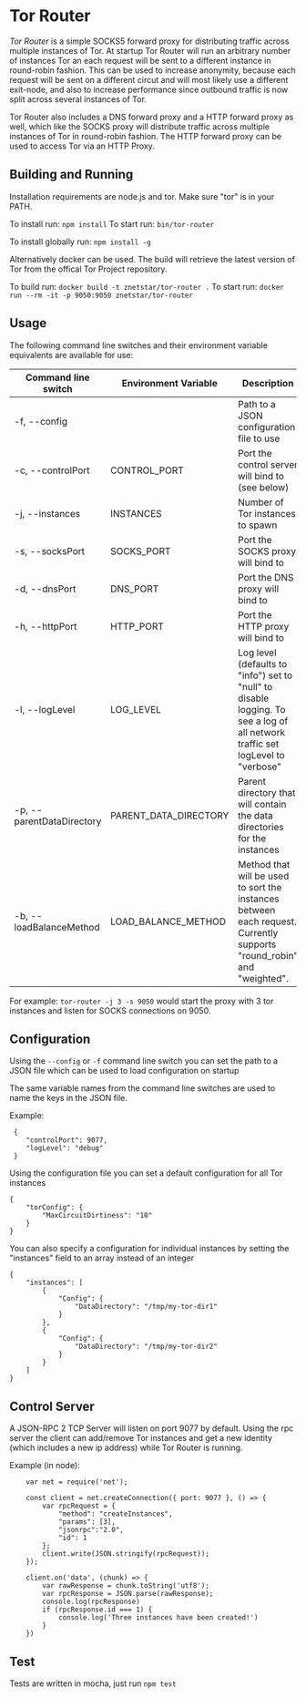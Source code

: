 # Tor Router

*Tor Router* is a simple SOCKS5 forward proxy for distributing traffic across multiple instances of Tor. At startup Tor Router will run an arbitrary number of instances Tor an each request will be sent to a different instance in round-robin fashion. This can be used to increase anonymity, because each request will be sent on a different circut and will most likely use a different exit-node, and also to increase performance since outbound traffic is now split across several instances of Tor.

Tor Router also includes a DNS forward proxy and a HTTP forward proxy as well, which like the SOCKS proxy will distribute traffic across multiple instances of Tor in round-robin fashion. The HTTP forward proxy can be used to access Tor via an HTTP Proxy.

## Building and Running

Installation requirements are node.js and tor. Make sure "tor" is in your PATH.

To install run: `npm install`
To start run: `bin/tor-router`

To install globally run: `npm install -g`

Alternatively docker can be used. The build will retrieve the latest version of Tor from the offical Tor Project repository.

To build run: `docker build -t znetstar/tor-router .`
To start run: `docker run --rm -it -p 9050:9050 znetstar/tor-router`

## Usage

The following command line switches and their environment variable equivalents are available for use:

|Command line switch|Environment Variable|Description|
|-------------------|--------------------|-----------|
|-f, --config       |                    |Path to a JSON configuration file to use|
|-c, --controlPort	|CONTROL_PORT        |Port the control server will bind to (see below)|
|-j, --instances    |INSTANCES           |Number of Tor instances to spawn|
|-s, --socksPort    |SOCKS_PORT			 |Port the SOCKS proxy will bind to|
|-d, --dnsPort		|DNS_PORT			 |Port the DNS proxy will bind to|
|-h, --httpPort     |HTTP_PORT			 |Port the HTTP proxy will bind to|
|-l, --logLevel		|LOG_LEVEL			 |Log level (defaults to "info") set to "null" to disable logging. To see a log of all network traffic set logLevel to "verbose"|
|-p, --parentDataDirectory|PARENT_DATA_DIRECTORY      |Parent directory that will contain the data directories for the instances|
|-b, --loadBalanceMethod|LOAD_BALANCE_METHOD|Method that will be used to sort the instances between each request. Currently supports "round_robin" and "weighted".|
For example: `tor-router -j 3 -s 9050` would start the proxy with 3 tor instances and listen for SOCKS connections on 9050.

## Configuration

Using the `--config` or `-f` command line switch you can set the path to a JSON file which can be used to load configuration on startup

The same variable names from the command line switches are used to name the keys in the JSON file.

Example:

```
 {
 	"controlPort": 9077,
 	"logLevel": "debug"
 }
```

Using the configuration file you can set a default configuration for all Tor instances

```
{
	"torConfig": {
		"MaxCircuitDirtiness": "10"
	}
}
```

You can also specify a configuration for individual instances by setting the "instances" field to an array instead of an integer

```
{
	"instances": [
		{
			"Config": {
				"DataDirectory": "/tmp/my-tor-dir1"
			}
		},
		{
			"Config": {
				"DataDirectory": "/tmp/my-tor-dir2"
			}
		}
	]
}
```

## Control Server

A JSON-RPC 2 TCP Server will listen on port 9077 by default. Using the rpc server the client can add/remove Tor instances and get a new identity (which includes a new ip address) while Tor Router is running.

Example (in node):

```
	var net = require('net');

	const client = net.createConnection({ port: 9077 }, () => {
		var rpcRequest = {
			"method": "createInstances",
			"params": [3], 
			"jsonrpc":"2.0", 
			"id": 1
		};
		client.write(JSON.stringify(rpcRequest));
	});

	client.on('data', (chunk) => {
		var rawResponse = chunk.toString('utf8');
		var rpcResponse = JSON.parse(rawResponse);
		console.log(rpcResponse)
		if (rpcResponse.id === 1) {
			console.log('Three instances have been created!')
		}
	})
```

## Test

Tests are written in mocha, just run `npm test`